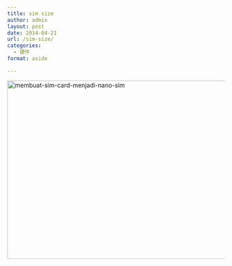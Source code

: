 ```yaml
---
title: sim size
author: admin
layout: post
date: 2014-04-21
url: /sim-size/
categories:
  - 硬件
format: aside

---
```

<a href="http://www.goodmemory.cc/?attachment_id=" rel="attachment wp-att-813"><img class="alignnone size-medium wp-image-813" alt="membuat-sim-card-menjadi-nano-sim" src="http://www.goodmemory.cc/wp-content/uploads/2014/04/membuat-sim-card-menjadi-nano-sim-800x413.jpg" width="800" height="413" /></a>